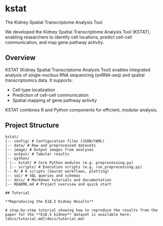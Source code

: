 # kstat
The Kidney Spatial Transcriptome Analysis Tool

We developed the Kidney Spatial Transcriptome Analysis Tool (KSTAT), enabling researchers to identify cell locations, predict cell-cell communication, and map gene pathway activity.

## Overview

KSTAT (Kidney Spatial Transcriptome Analysis Tool) enables integrated analysis of single-nucleus RNA sequencing (snRNA-seq) and spatial transcriptomics data. It supports:

- Cell type localization
- Prediction of cell-cell communication
- Spatial mapping of gene pathway activity

KSTAT combines R and Python components for efficient, modular analysis.

## Project Structure
```text
kstat/
|-- config/ # Configuration files (JSON/YAML)
|-- data/ # Raw and preprocessed datasets
|-- image/ # Output images from analyses
|-- output/ # Tabular results
|-- python/
| |-- kstat/ # Core Python modules (e.g. preprocessing.py)
| |-- scripts/ # Execution scripts (e.g. run_preprocessing.py)
|-- R/ # R scripts (Seurat workflows, plotting)
|-- sql/ # SQL queries and schemas 
|-- docs/ # Markdown tutorials and documentation
|-- README.md # Project overview and quick start

## Tutorial

**Reproducing the E18.5 Kidney Results**

A step-by-step tutorial showing how to reproduce the results from the paper for the **E18.5 kidney** dataset is available here:  
[docs/tutorial.md](docs/tutorial.md)

